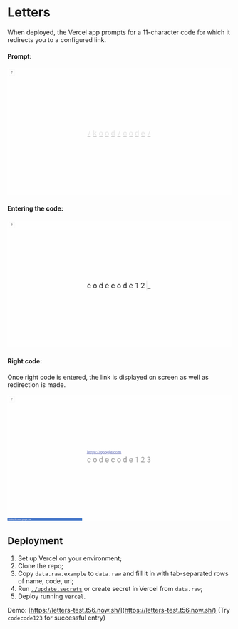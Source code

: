 # Letters

When deployed, the Vercel app prompts for a 11-character code for which it redirects you to a configured link.

#### Prompt:
![prompt](./screens/1.prompt.png)
#### Entering the code:
![code](./screens/2.code.png)
#### Right code:

Once right code is entered, the link is displayed on screen as well as redirection is made.

![success](./screens/3.success.png)

## Deployment

1. Set up Vercel on your environment;
2. Clone the repo;
3. Copy `data.raw.example` to `data.raw` and fill it in with tab-separated rows of name, code, url;
3. Run [`./update.secrets`](./update.secrets) or create secret in Vercel from `data.raw`;
4. Deploy running `vercel`.

Demo: [https://letters-test.t56.now.sh/](https://letters-test.t56.now.sh/) (Try `codecode123` for successful entry)
